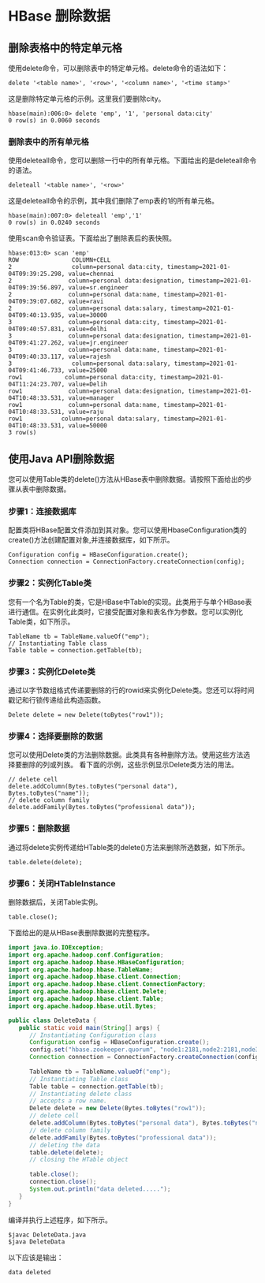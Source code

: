 # HBase 删除数据
## 删除表格中的特定单元格
使用delete命令，可以删除表中的特定单元格。delete命令的语法如下：
```text
delete '<table name>', '<row>', '<column name>', '<time stamp>'
```

这是删除特定单元格的示例。这里我们要删除city。
```text
hbase(main):006:0> delete 'emp', '1', 'personal data:city'
0 row(s) in 0.0060 seconds
```

### 删除表中的所有单元格
使用deleteall命令，您可以删除一行中的所有单元格。下面给出的是deleteall命令的语法。
```text
deleteall '<table name>', '<row>'
```

这是deleteall命令的示例，其中我们删除了emp表的1的所有单元格。
```text
hbase(main):007:0> deleteall 'emp','1'
0 row(s) in 0.0240 seconds
```

使用scan命令验证表。下面给出了删除表后的表快照。
```text
hbase:013:0> scan 'emp'
ROW               COLUMN+CELL
2                 column=personal data:city, timestamp=2021-01-04T09:39:25.298, value=chennai
2                column=personal data:designation, timestamp=2021-01-04T09:39:56.897, value=sr.engineer
2                column=personal data:name, timestamp=2021-01-04T09:39:07.682, value=ravi
2                column=personal data:salary, timestamp=2021-01-04T09:40:13.935, value=30000
3                column=personal data:city, timestamp=2021-01-04T09:40:57.831, value=delhi
3                column=personal data:designation, timestamp=2021-01-04T09:41:27.262, value=jr.engineer
3                column=personal data:name, timestamp=2021-01-04T09:40:33.117, value=rajesh
3                 column=personal data:salary, timestamp=2021-01-04T09:41:46.733, value=25000
row1            column=personal data:city, timestamp=2021-01-04T11:24:23.707, value=Delih
row1             column=personal data:designation, timestamp=2021-01-04T10:48:33.531, value=manager
row1             column=personal data:name, timestamp=2021-01-04T10:48:33.531, value=raju
row1           column=personal data:salary, timestamp=2021-01-04T10:48:33.531, value=50000
3 row(s)
```

## 使用Java API删除数据
您可以使用Table类的delete()方法从HBase表中删除数据。请按照下面给出的步骤从表中删除数据。

### 步骤1：连接数据库
配置类将HBase配置文件添加到其对象。您可以使用HbaseConfiguration类的create()方法创建配置对象,并连接数据库，如下所示。
```text
Configuration config = HBaseConfiguration.create();
Connection connection = ConnectionFactory.createConnection(config);
```

### 步骤2：实例化Table类
您有一个名为Table的类，它是HBase中Table的实现。此类用于与单个HBase表进行通信。在实例化此类时，它接受配置对象和表名作为参数。您可以实例化Table类，如下所示。
```text
TableName tb = TableName.valueOf("emp");
// Instantiating Table class
Table table = connection.getTable(tb);
```

### 步骤3：实例化Delete类
通过以字节数组格式传递要删除的行的rowid来实例化Delete类。您还可以将时间戳记和行锁传递给此构造函数。
```text
Delete delete = new Delete(toBytes("row1"));
```

### 步骤4：选择要删除的数据
您可以使用Delete类的方法删除数据。此类具有各种删除方法。使用这些方法选择要删除的列或列族。
看下面的示例，这些示例显示Delete类方法的用法。
```text
// delete cell
delete.addColumn(Bytes.toBytes("personal data"), Bytes.toBytes("name"));
// delete column family
delete.addFamily(Bytes.toBytes("professional data"));
```

### 步骤5：删除数据
通过将delete实例传递给HTable类的delete()方法来删除所选数据，如下所示。
```text
table.delete(delete);
```

### 步骤6：关闭HTableInstance
删除数据后，关闭Table实例。
```text
table.close();
```

下面给出的是从HBase表删除数据的完整程序。
```java
import java.io.IOException;
import org.apache.hadoop.conf.Configuration;
import org.apache.hadoop.hbase.HBaseConfiguration;
import org.apache.hadoop.hbase.TableName;
import org.apache.hadoop.hbase.client.Connection;
import org.apache.hadoop.hbase.client.ConnectionFactory;
import org.apache.hadoop.hbase.client.Delete; 
import org.apache.hadoop.hbase.client.Table;
import org.apache.hadoop.hbase.util.Bytes; 

public class DeleteData {
   public static void main(String[] args) {
      // Instantiating Configuration class
      Configuration config = HBaseConfiguration.create();
      config.set("hbase.zookeeper.quorum", "node1:2181,node2:2181,node3:2181");
      Connection connection = ConnectionFactory.createConnection(config);
      
      TableName tb = TableName.valueOf("emp");
      // Instantiating Table class
      Table table = connection.getTable(tb);
      // Instantiating delete class
      // accepts a row name.
      Delete delete = new Delete(Bytes.toBytes("row1"));
      // delete cell 
      delete.addColumn(Bytes.toBytes("personal data"), Bytes.toBytes("name"));
      // delete column family
      delete.addFamily(Bytes.toBytes("professional data"));
      // deleting the data
      table.delete(delete);
      // closing the HTable object
       
      table.close();
      connection.close();
      System.out.println("data deleted.....");
   }
}
```

编译并执行上述程序，如下所示。
```text
$javac DeleteData.java
$java DeleteData
```

以下应该是输出：
```text
data deleted
```
